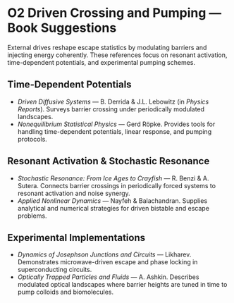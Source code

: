 # O2 Driven Crossing and Pumping — Book Suggestions

External drives reshape escape statistics by modulating barriers and injecting energy coherently. These references focus on resonant activation, time-dependent potentials, and experimental pumping schemes.

## Time-Dependent Potentials
- *Driven Diffusive Systems* — B. Derrida & J.L. Lebowitz (in *Physics Reports*). Surveys barrier crossing under periodically modulated landscapes.
- *Nonequilibrium Statistical Physics* — Gerd Röpke. Provides tools for handling time-dependent potentials, linear response, and pumping protocols.

## Resonant Activation & Stochastic Resonance
- *Stochastic Resonance: From Ice Ages to Crayfish* — R. Benzi & A. Sutera. Connects barrier crossings in periodically forced systems to resonant activation and noise synergy.
- *Applied Nonlinear Dynamics* — Nayfeh & Balachandran. Supplies analytical and numerical strategies for driven bistable and escape problems.

## Experimental Implementations
- *Dynamics of Josephson Junctions and Circuits* — Likharev. Demonstrates microwave-driven escape and phase locking in superconducting circuits.
- *Optically Trapped Particles and Fluids* — A. Ashkin. Describes modulated optical landscapes where barrier heights are tuned in time to pump colloids and biomolecules.
